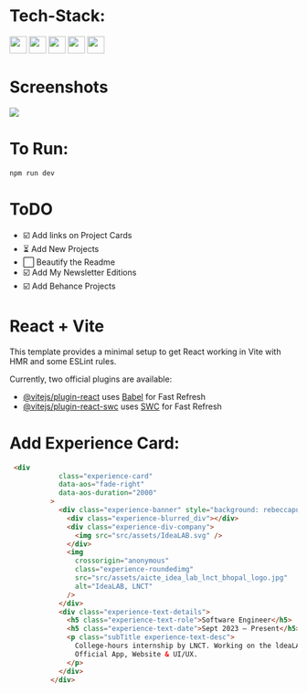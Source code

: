 # Tech-Stack:

  <code><img height="30" src="https://img.shields.io/badge/React%20js-111111?style=for-the-badge&logo=react&logoColor=00caff"></code>
  <code><img height="30" src="https://img.shields.io/badge/HTML-111111?style=for-the-badge&logo=html5&logoColor=ff0000"></code>
  <code><img height="30" src="https://img.shields.io/badge/CSS-111111?style=for-the-badge&logo=css3&logoColor=00caff"></code>
  <code><img height="30" src="https://img.shields.io/badge/Tailwind%20CSS-111111?style=for-the-badge&logo=tailwindcss&logoColor=00caff"></code>
  <code><img height="30" src="https://img.shields.io/badge/JavaScript-111111?style=for-the-badge&logo=javascript&logoColor=F7DF1E"></code>

# Screenshots

![](https://github.com/AnshSinghSonkhia/Glassmorphism-portfolio-react/blob/main/Screenshots/Glassmorphism1.png)
  

# To Run:

```shell
npm run dev
```

# ToDO

- ☑️ Add links on Project Cards
- ⏳ Add New Projects
- ⬜ Beautify the Readme
- ☑️ Add My Newsletter Editions
- ☑️ Add Behance Projects

<!--
```markdown
- ⬜ Task 1 (Not started)
- ☑️ Task 2 (Completed)
- ⏳ Task 3 (In progress)
```
-->

# React + Vite

This template provides a minimal setup to get React working in Vite with HMR and some ESLint rules.

Currently, two official plugins are available:

- [@vitejs/plugin-react](https://github.com/vitejs/vite-plugin-react/blob/main/packages/plugin-react/README.md) uses [Babel](https://babeljs.io/) for Fast Refresh
- [@vitejs/plugin-react-swc](https://github.com/vitejs/vite-plugin-react-swc) uses [SWC](https://swc.rs/) for Fast Refresh

# Add Experience Card:

```html
 <div
            class="experience-card"
            data-aos="fade-right"
            data-aos-duration="2000"
          >
            <div class="experience-banner" style="background: rebeccapurple">
              <div class="experience-blurred_div"></div>
              <div class="experience-div-company">
                <img src="src/assets/IdeaLAB.svg" />
              </div>
              <img
                crossorigin="anonymous"
                class="experience-roundedimg"
                src="src/assets/aicte_idea_lab_lnct_bhopal_logo.jpg"
                alt="IdeaLAB, LNCT"
              />
            </div>
            <div class="experience-text-details">
              <h5 class="experience-text-role">Software Engineer</h5>
              <h5 class="experience-text-date">Sept 2023 – Present</h5>
              <p class="subTitle experience-text-desc">
                College-hours internship by LNCT. Working on the ldeaLAB's
                Official App, Website & UI/UX.
              </p>
            </div>
          </div>
```
